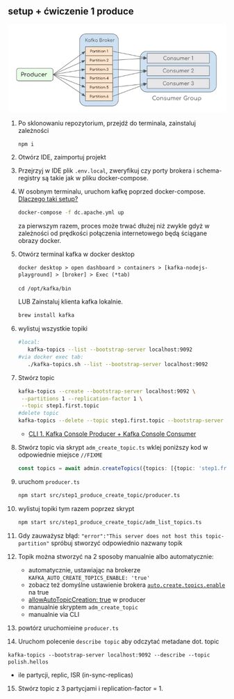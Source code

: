 ## setup + ćwiczenie 1 produce
![hero](../../docs/pics/0_ixosAmhBDsyBBhoS.webp)
1. Po sklonowaniu repozytorium, przejdź do terminala, zainstaluj zależności
   ```sh
   npm i
   ```
2. Otwórz IDE, zaimportuj projekt
3. Przejrzyj w IDE plik `.env.local`, zweryfikuj czy porty brokera i schema-registry są takie jak w pliku docker-compose.
4. W osobnym terminalu, uruchom kafkę poprzed docker-compose. [Dlaczego taki setup?](../../docs/local.md)
   ```sh
   docker-compose -f dc.apache.yml up
   ```
   za pierwszym razem, proces może trwać dłużej niż zwykle gdyż w zależności od prędkości połączenia internetowego będą ściągane obrazy docker.
5. Otwórz terminal kafka w docker desktop
   
       docker desktop > open dashboard > containers > [kafka-nodejs-playground] > [broker] > Exec (*tab)
       
       cd /opt/kafka/bin
   LUB Zainstaluj klienta kafka lokalnie.
   ```sh
   brew install kafka
   ```
   
6. wylistuj wszystkie topiki
   ```sh
   #local: 
      kafka-topics --list --bootstrap-server localhost:9092
   #via docker exec tab: 
      ./kafka-topics.sh --list --bootstrap-server localhost:9092
   ```
7. Stwórz topic
   ```sh
   kafka-topics --create --bootstrap-server localhost:9092 \
    --partitions 1 --replication-factor 1 \
    --topic step1.first.topic
   #delete topic
   kafka-topics --delete --topic step1.first.topic --bootstrap-server localhost:9092
   ```
   - [CLI 1. Kafka Console Producer + Kafka Console Consumer](https://rustic-candytuft-314.notion.site/Publish-Subscribe-b17cfbb86a2d46f887db1b54d887afa2)
8. Stwórz topic via skrypt `adm_create_topic.ts` wklej poniższy kod w odpowiednie miejsce `//FIXME`
   ```typescript
   const topics = await admin.createTopics({topics: [{topic: 'step1.from.script'}]})
   ```
9. uruchom `producer.ts`
    ```sh
   npm start src/step1_produce_create_topic/producer.ts
   ```
10. wylistuj topiki tym razem poprzez skrypt 
    ```sh
    npm start src/step1_produce_create_topic/adm_list_topics.ts
    ``` 
11. Gdy zauważysz błąd: `"error":"This server does not host this topic-partition"` spróbuj stworzyć odpowiednio nazwany topik
12. Topik można stworzyć na 2 sposoby manualnie albo automatycznie: 
    - automatycznie, ustawiając na brokerze `KAFKA_AUTO_CREATE_TOPICS_ENABLE: 'true'` 
    - zobacz też domyślne ustawienie brokera [`auto.create.topics.enable`](https://kafka.apache.org/08/documentation/) na true
    - [allowAutoTopicCreation: true](https://kafka.js.org/docs/producing) w producer
    - manualnie skryptem `adm_create_topic`
    - manualnie via CLI
13. powtórz uruchomieine `producer.ts`
14. Uruchom polecenie `describe topic` aby odczytać metadane dot. topic
   ```shell
   kafka-topics --bootstrap-server localhost:9092 --describe --topic polish.hellos
   ```
  - ile partycji, replic, ISR (in-sync-replicas)
15. Stwórz topic z 3 partycjami i replication-factor = 1.

